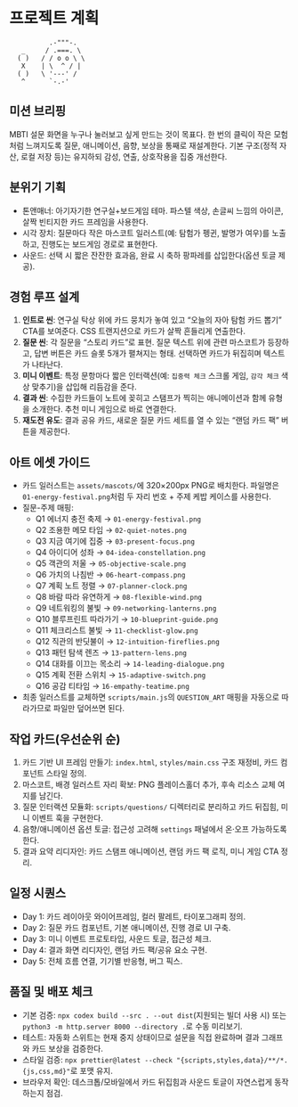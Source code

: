 # 프로젝트 계획

```
          .-"""-.
   _     / .===. \
  ( )   / / o o \ \
   X    | \  ^ / |
  ( )   \ '---' /
   ^      `-.-'
```

## 미션 브리핑
MBTI 설문 화면을 누구나 눌러보고 싶게 만드는 것이 목표다. 한 번의 클릭이 작은 모험처럼 느껴지도록 질문, 애니메이션, 음향, 보상을 통째로 재설계한다. 기본 구조(정적 자산, 로컬 저장 등)는 유지하되 감성, 연출, 상호작용을 집중 개선한다.

## 분위기 기획
- 톤앤매너: 아기자기한 연구실+보드게임 테마. 파스텔 색상, 손글씨 느낌의 아이콘, 살짝 빈티지한 카드 프레임을 사용한다.
- 시각 장치: 질문마다 작은 마스코트 일러스트(예: 탐험가 펭귄, 발명가 여우)를 노출하고, 진행도는 보드게임 경로로 표현한다.
- 사운드: 선택 시 짧은 잔잔한 효과음, 완료 시 축하 팡파레를 삽입한다(옵션 토글 제공).

## 경험 루프 설계
1. **인트로 씬**: 연구실 탁상 위에 카드 뭉치가 놓여 있고 “오늘의 자아 탐험 카드 뽑기” CTA를 보여준다. CSS 트랜지션으로 카드가 살짝 흔들리게 연출한다.
2. **질문 씬**: 각 질문을 “스토리 카드”로 표현. 질문 텍스트 위에 관련 마스코트가 등장하고, 답변 버튼은 카드 슬롯 5개가 펼쳐지는 형태. 선택하면 카드가 뒤집히며 텍스트가 나타난다.
3. **미니 이벤트**: 특정 문항마다 짧은 인터랙션(예: `집중력 체크` 스크롤 게임, `감각 체크` 색상 맞추기)을 삽입해 리듬감을 준다.
4. **결과 씬**: 수집한 카드들이 노트에 꽂히고 스탬프가 찍히는 애니메이션과 함께 유형을 소개한다. 추천 미니 게임으로 바로 연결한다.
5. **재도전 유도**: 결과 공유 카드, 새로운 질문 카드 세트를 열 수 있는 “랜덤 카드 팩” 버튼을 제공한다.

## 아트 에셋 가이드
- 카드 일러스트는 `assets/mascots/`에 320×200px PNG로 배치한다. 파일명은 `01-energy-festival.png`처럼 두 자리 번호 + 주제 케밥 케이스를 사용한다.
- 질문-주제 매핑:
  - Q1 에너지 충전 축제 → `01-energy-festival.png`
  - Q2 조용한 메모 타임 → `02-quiet-notes.png`
  - Q3 지금 여기에 집중 → `03-present-focus.png`
  - Q4 아이디어 성좌 → `04-idea-constellation.png`
  - Q5 객관의 저울 → `05-objective-scale.png`
  - Q6 가치의 나침반 → `06-heart-compass.png`
  - Q7 계획 노트 정렬 → `07-planner-clock.png`
  - Q8 바람 따라 유연하게 → `08-flexible-wind.png`
  - Q9 네트워킹의 불빛 → `09-networking-lanterns.png`
  - Q10 블루프린트 따라가기 → `10-blueprint-guide.png`
  - Q11 체크리스트 불빛 → `11-checklist-glow.png`
  - Q12 직관의 반딧불이 → `12-intuition-fireflies.png`
  - Q13 패턴 탐색 렌즈 → `13-pattern-lens.png`
  - Q14 대화를 이끄는 목소리 → `14-leading-dialogue.png`
  - Q15 계획 전환 스위치 → `15-adaptive-switch.png`
  - Q16 공감 티타임 → `16-empathy-teatime.png`
- 최종 일러스트를 교체하면 `scripts/main.js`의 `QUESTION_ART` 매핑을 자동으로 따라가므로 파일만 덮어쓰면 된다.

## 작업 카드(우선순위 순)
1. 카드 기반 UI 프레임 만들기: `index.html`, `styles/main.css` 구조 재정비, 카드 컴포넌트 스타일 정의.
2. 마스코트, 배경 일러스트 자리 확보: PNG 플레이스홀더 추가, 후속 리소스 교체 여지를 남긴다.
3. 질문 인터랙션 모듈화: `scripts/questions/` 디렉터리로 분리하고 카드 뒤집힘, 미니 이벤트 훅을 구현한다.
4. 음향/애니메이션 옵션 토글: 접근성 고려해 `settings` 패널에서 온·오프 가능하도록 한다.
5. 결과 요약 리디자인: 카드 스탬프 애니메이션, 랜덤 카드 팩 로직, 미니 게임 CTA 정리.

## 일정 시퀀스
- Day 1: 카드 레이아웃 와이어프레임, 컬러 팔레트, 타이포그래피 정의.
- Day 2: 질문 카드 컴포넌트, 기본 애니메이션, 진행 경로 UI 구축.
- Day 3: 미니 이벤트 프로토타입, 사운드 토글, 접근성 체크.
- Day 4: 결과 화면 리디자인, 랜덤 카드 팩/공유 요소 구현.
- Day 5: 전체 흐름 연결, 기기별 반응형, 버그 픽스.

## 품질 및 배포 체크
- 기본 검증: `npx codex build --src . --out dist`(지원되는 빌더 사용 시) 또는 `python3 -m http.server 8000 --directory .`로 수동 미리보기.
- 테스트: 자동화 스위트는 현재 중지 상태이므로 설문을 직접 완료하며 결과 그래프와 카드 보상을 검증한다.
- 스타일 검증: `npx prettier@latest --check "{scripts,styles,data}/**/*.{js,css,md}"`로 포맷 유지.
- 브라우저 확인: 데스크톱/모바일에서 카드 뒤집힘과 사운드 토글이 자연스럽게 동작하는지 점검.
